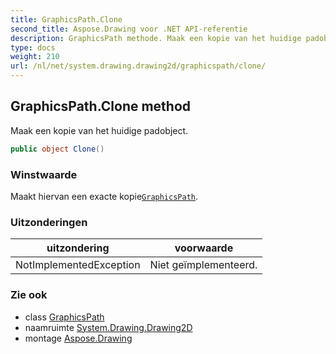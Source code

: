 ```yaml
---
title: GraphicsPath.Clone
second_title: Aspose.Drawing voor .NET API-referentie
description: GraphicsPath methode. Maak een kopie van het huidige padobject.
type: docs
weight: 210
url: /nl/net/system.drawing.drawing2d/graphicspath/clone/
---
```

## GraphicsPath.Clone method

Maak een kopie van het huidige padobject.

```csharp
public object Clone()
```

### Winstwaarde

Maakt hiervan een exacte kopie[`GraphicsPath`](../).

### Uitzonderingen

| uitzondering | voorwaarde |
| --- | --- |
| NotImplementedException | Niet geïmplementeerd. |

### Zie ook

* class [GraphicsPath](../)
* naamruimte [System.Drawing.Drawing2D](../../graphicspath/)
* montage [Aspose.Drawing](../../../)


